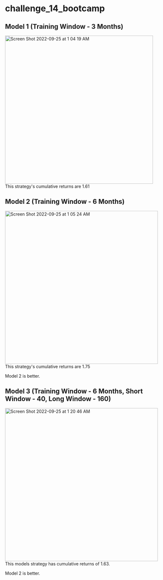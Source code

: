 # challenge_14_bootcamp

## Model 1 (Training Window - 3 Months)

<img width="486" alt="Screen Shot 2022-09-25 at 1 04 19 AM" src="https://user-images.githubusercontent.com/107518702/192129568-3712307e-0ce1-4922-b3cc-15d3baa773e0.png">
This strategy's cumulative returns are 1.61


## Model 2 (Training Window - 6 Months)

<img width="502" alt="Screen Shot 2022-09-25 at 1 05 24 AM" src="https://user-images.githubusercontent.com/107518702/192129251-54530c55-3160-4422-a4c1-e5b787c23f43.png">
This strategy's cumulative returns are 1.75

Model 2 is better.


## Model 3 (Training Window - 6 Months, Short Window - 40, Long Window - 160)

<img width="502" alt="Screen Shot 2022-09-25 at 1 20 46 AM" src="https://user-images.githubusercontent.com/107518702/192129549-20d45b16-bb31-49bf-a7e9-9b5ac90295bb.png">
This models strategy has cumulative returns of 1.63.

Model 2 is better.






